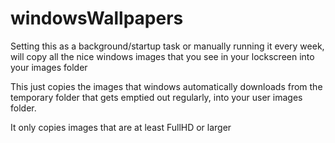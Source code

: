# windowsWallpapers
Setting this as a background/startup task or manually running it every week, will copy all the nice windows images that you see in your lockscreen into your images folder

This just copies the images that windows automatically downloads from the temporary folder that gets emptied out regularly, into your user images folder.

It only copies images that are at least FullHD or larger

